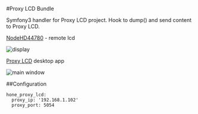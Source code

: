 #Proxy LCD Bundle

Symfony3 handler for Proxy LCD project. Hook to dump() and send content to Proxy LCD.

[NodeHD44780](https://github.com/bkosciow/esp_remote_lcd) - remote lcd

![display](https://koscis.files.wordpress.com/2017/01/nodemcu_screen.jpg)

[Proxy LCD](https://github.com/bkosciow/proxy_lcd) desktop app

![main window](https://koscis.files.wordpress.com/2017/02/screen1.png)

##Configuration

    hone_proxy_lcd:
      proxy_ip: '192.168.1.102'
      proxy_port: 5054
      
      